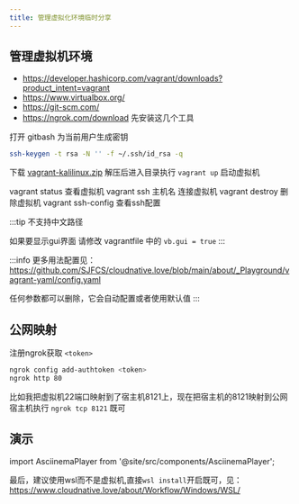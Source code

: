 ```yaml
---
title: 管理虚拟化环境临时分享
---
```

## 管理虚拟机环境
- https://developer.hashicorp.com/vagrant/downloads?product_intent=vagrant
- https://www.virtualbox.org/
- https://git-scm.com/
- https://ngrok.com/download
先安装这几个工具

打开 gitbash 为当前用户生成密钥
```bash
ssh-keygen -t rsa -N '' -f ~/.ssh/id_rsa -q
```

下载 [vagrant-kalilinux.zip](/tmp/vagrant-kalilinux.zip) 解压后进入目录执行 `vagrant up` 启动虚拟机

vagrant status 查看虚拟机
vagrant ssh 主机名 连接虚拟机
vagrant destroy 删除虚拟机
vagrant ssh-config 查看ssh配置

:::tip
不支持中文路径

如果要显示gui界面 请修改 vagrantfile 中的 `vb.gui = true`
:::

:::info
更多用法配置见：https://github.com/SJFCS/cloudnative.love/blob/main/about/_Playground/vagrant-yaml/config.yaml

任何参数都可以删除，它会自动配置或者使用默认值
:::


## 公网映射
注册ngrok获取 `<token>`
```bash
ngrok config add-authtoken <token>
ngrok http 80
```
比如我把虚拟机22端口映射到了宿主机8121上，现在把宿主机的8121映射到公网
宿主机执行 `ngrok tcp 8121` 既可



## 演示 
import AsciinemaPlayer from '@site/src/components/AsciinemaPlayer';

<AsciinemaPlayer
    src="/tmp/vagrant-kalilinux.cast"
    poster="npt:0:5"
    preload={true}
    autoPlay={true}
    idleTimeLimit="2"
/>




最后，建议使用wsl而不是虚拟机,直接`wsl install`开启既可，见：https://www.cloudnative.love/about/Workflow/Windows/WSL/
